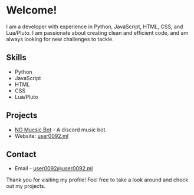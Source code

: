 # Welcome!

I am a developer with experience in Python, JavaScript, HTML, CSS, and Lua/Pluto. I am passionate about creating clean and efficient code, and am always looking for new challenges to tackle.

## Skills
- Python
- JavaScript
- HTML
- CSS
- Lua/Pluto

## Projects

- [NG Mucsic Bot](https://docs.user0092.ml/NGMusicBot/) - A discord music bot.
- Website: [user0092.ml](https://user0092.ml)

## Contact
- Email - user0092@user0092.ml

Thank you for visiting my profile! Feel free to take a look around and check out my projects.
